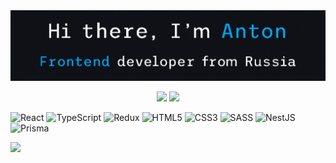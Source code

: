 <img src="https://github.com/anton-shelepov/anton-shelepov/blob/main/assets/gh-title.jpg?raw=true" />

<p align="center">
    <img src="https://github-readme-stats.vercel.app/api/top-langs/?username=anton-shelepov&layout=compact&theme=merko&langs_count=10&title_color=58a6ff&border_color=30363d&border_radius=5&text_color=8b949e&bg_color=0d1117&custom_title=Anton%20Shelepov's%20languages%20stats&style=centerme&card_width=445)](https://github.com/anuraghazra/github-readme-stats)" />
    <img src="https://github-readme-streak-stats.herokuapp.com/?user=anton-shelepov&background=0d1117&border=30363d&ring=58a6ff&fire=58a6ff&currStreakNum=fff&sideNums=fff&currStreakLabel=58a6ff&sideLabels=58a6ff&dates=8b949e" />
</p>

![React](https://img.shields.io/badge/react-%2320232a.svg?style=for-the-badge&logo=react&logoColor=%2361DAFB)
![TypeScript](https://img.shields.io/badge/typescript-%23007ACC.svg?style=for-the-badge&logo=typescript&logoColor=white)
![Redux](https://img.shields.io/badge/redux-%23593d88.svg?style=for-the-badge&logo=redux&logoColor=white)
![HTML5](https://img.shields.io/badge/html5-%23E34F26.svg?style=for-the-badge&logo=html5&logoColor=white)
![CSS3](https://img.shields.io/badge/css3-%231572B6.svg?style=for-the-badge&logo=css3&logoColor=white)
![SASS](https://img.shields.io/badge/SASS-hotpink.svg?style=for-the-badge&logo=SASS&logoColor=white)
![NestJS](https://img.shields.io/badge/nestjs-%23E0234E.svg?style=for-the-badge&logo=nestjs&logoColor=white)
![Prisma](https://img.shields.io/badge/Prisma-3982CE?style=for-the-badge&logo=Prisma&logoColor=white)

<img src="https://komarev.com/ghpvc/?username=anton-shelepov" />

